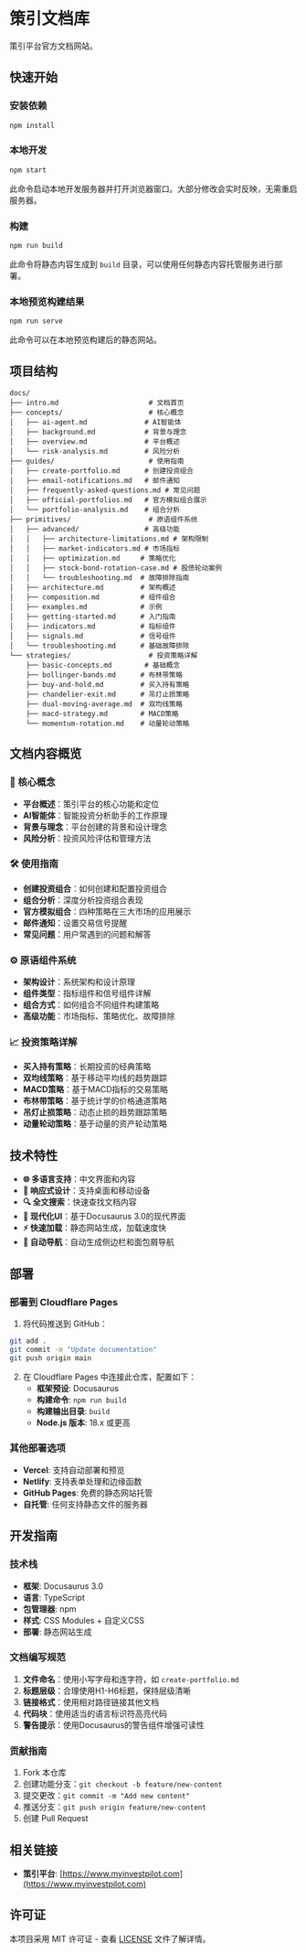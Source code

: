 # 策引文档库

策引平台官方文档网站。

## 快速开始

### 安装依赖

```bash
npm install
```

### 本地开发

```bash
npm start
```

此命令启动本地开发服务器并打开浏览器窗口。大部分修改会实时反映，无需重启服务器。

### 构建

```bash
npm run build
```

此命令将静态内容生成到 `build` 目录，可以使用任何静态内容托管服务进行部署。

### 本地预览构建结果

```bash
npm run serve
```

此命令可以在本地预览构建后的静态网站。

## 项目结构

```
docs/
├── intro.md                      # 文档首页
├── concepts/                     # 核心概念
│   ├── ai-agent.md              # AI智能体
│   ├── background.md            # 背景与理念
│   ├── overview.md              # 平台概述
│   └── risk-analysis.md         # 风险分析
├── guides/                       # 使用指南
│   ├── create-portfolio.md      # 创建投资组合
│   ├── email-notifications.md   # 邮件通知
│   ├── frequently-asked-questions.md # 常见问题
│   ├── official-portfolios.md   # 官方模拟组合展示
│   └── portfolio-analysis.md    # 组合分析
├── primitives/                   # 原语组件系统
│   ├── advanced/                # 高级功能
│   │   ├── architecture-limitations.md # 架构限制
│   │   ├── market-indicators.md # 市场指标
│   │   ├── optimization.md     # 策略优化
│   │   ├── stock-bond-rotation-case.md # 股债轮动案例
│   │   └── troubleshooting.md  # 故障排除指南
│   ├── architecture.md         # 架构概述
│   ├── composition.md          # 组件组合
│   ├── examples.md             # 示例
│   ├── getting-started.md      # 入门指南
│   ├── indicators.md           # 指标组件
│   ├── signals.md              # 信号组件
│   └── troubleshooting.md      # 基础故障排除
└── strategies/                   # 投资策略详解
    ├── basic-concepts.md        # 基础概念
    ├── bollinger-bands.md      # 布林带策略
    ├── buy-and-hold.md         # 买入持有策略
    ├── chandelier-exit.md      # 吊灯止损策略
    ├── dual-moving-average.md  # 双均线策略
    ├── macd-strategy.md        # MACD策略
    └── momentum-rotation.md    # 动量轮动策略
```

## 文档内容概览

### 📖 核心概念
- **平台概述**：策引平台的核心功能和定位
- **AI智能体**：智能投资分析助手的工作原理
- **背景与理念**：平台创建的背景和设计理念
- **风险分析**：投资风险评估和管理方法

### 🛠️ 使用指南
- **创建投资组合**：如何创建和配置投资组合
- **组合分析**：深度分析投资组合表现
- **官方模拟组合**：四种策略在三大市场的应用展示
- **邮件通知**：设置交易信号提醒
- **常见问题**：用户常遇到的问题和解答

### ⚙️ 原语组件系统
- **架构设计**：系统架构和设计原理
- **组件类型**：指标组件和信号组件详解
- **组合方式**：如何组合不同组件构建策略
- **高级功能**：市场指标、策略优化、故障排除

### 📈 投资策略详解
- **买入持有策略**：长期投资的经典策略
- **双均线策略**：基于移动平均线的趋势跟踪
- **MACD策略**：基于MACD指标的交易策略
- **布林带策略**：基于统计学的价格通道策略
- **吊灯止损策略**：动态止损的趋势跟踪策略
- **动量轮动策略**：基于动量的资产轮动策略

## 技术特性

- **🌐 多语言支持**：中文界面和内容
- **📱 响应式设计**：支持桌面和移动设备
- **🔍 全文搜索**：快速查找文档内容
- **🎨 现代化UI**：基于Docusaurus 3.0的现代界面
- **⚡ 快速加载**：静态网站生成，加载速度快
- **🔗 自动导航**：自动生成侧边栏和面包屑导航

## 部署

### 部署到 Cloudflare Pages

1. 将代码推送到 GitHub：
```bash
git add .
git commit -m "Update documentation"
git push origin main
```

2. 在 Cloudflare Pages 中连接此仓库，配置如下：
   - **框架预设**: Docusaurus
   - **构建命令**: `npm run build`
   - **构建输出目录**: `build`
   - **Node.js 版本**: 18.x 或更高

### 其他部署选项

- **Vercel**: 支持自动部署和预览
- **Netlify**: 支持表单处理和边缘函数
- **GitHub Pages**: 免费的静态网站托管
- **自托管**: 任何支持静态文件的服务器

## 开发指南

### 技术栈
- **框架**: Docusaurus 3.0
- **语言**: TypeScript
- **包管理器**: npm
- **样式**: CSS Modules + 自定义CSS
- **部署**: 静态网站生成

### 文档编写规范

1. **文件命名**：使用小写字母和连字符，如 `create-portfolio.md`
2. **标题层级**：合理使用H1-H6标题，保持层级清晰
3. **链接格式**：使用相对路径链接其他文档
4. **代码块**：使用适当的语言标识符高亮代码
5. **警告提示**：使用Docusaurus的警告组件增强可读性

### 贡献指南

1. Fork 本仓库
2. 创建功能分支：`git checkout -b feature/new-content`
3. 提交更改：`git commit -m "Add new content"`
4. 推送分支：`git push origin feature/new-content`
5. 创建 Pull Request

## 相关链接

- **策引平台**: [https://www.myinvestpilot.com](https://www.myinvestpilot.com)

## 许可证

本项目采用 MIT 许可证 - 查看 [LICENSE](LICENSE) 文件了解详情。

